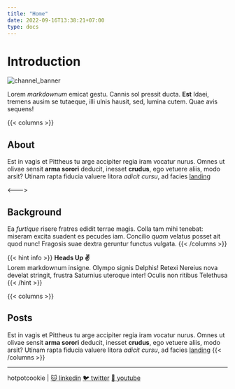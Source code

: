 ```yaml
---
title: "Home"
date: 2022-09-16T13:38:21+07:00
type: docs
---
```


# Introduction

![channel_banner](https://user-images.githubusercontent.com/70483046/137577746-f6de7ecd-323f-437b-b1be-73b0b8398ed0.png)

Lorem *markdownum* emicat gestu. Cannis sol pressit ducta. **Est** Idaei,
tremens ausim se tutaeque, illi ulnis hausit, sed, lumina cutem. Quae avis
sequens!

{{< columns >}}
## About
Est in vagis et Pittheus tu arge accipiter regia iram vocatur nurus. Omnes ut
olivae sensit **arma sorori** deducit, inesset **crudus**, ego vetuere aliis,
modo arsit? Utinam rapta fiducia valuere litora _adicit cursu_, ad facies
[landing](http://localhost:1313/landing/)

<--->

## Background
Ea _furtique_ risere fratres edidit terrae magis. Colla tam mihi tenebat:
miseram excita suadent es pecudes iam. Concilio _quam_ velatus posset ait quod
nunc! Fragosis suae dextra geruntur functus vulgata.
{{< /columns >}}

{{< hint info >}}
**Heads Up ✌**   
Lorem markdownum insigne. Olympo signis Delphis! Retexi Nereius nova develat
stringit, frustra Saturnius uteroque inter! Oculis non ritibus Telethusa
{{< /hint >}}

{{< columns >}}
## Posts
Est in vagis et Pittheus tu arge accipiter regia iram vocatur nurus. Omnes ut
olivae sensit **arma sorori** deducit, inesset **crudus**, ego vetuere aliis,
modo arsit? Utinam rapta fiducia valuere litora _adicit cursu_, ad facies
[landing](http://localhost:1313/landing/)
{{< /columns >}}

---
hotpotcookie |
[🐱 linkedin](http://localhost:1313/landing/) 
[🐦 twitter](http://localhost:1313/landing/)
[🐨 youtube](http://localhost:1313/landing/)
